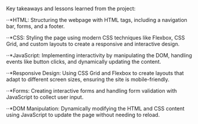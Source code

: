 Key takeaways and lessons learned from the project:

⋅⋅*HTML: Structuring the webpage with HTML tags, including a navigation bar, forms, and a footer.

⋅⋅*CSS: Styling the page using modern CSS techniques like Flexbox, CSS Grid, and custom layouts to create a responsive and interactive design.

⋅⋅*JavaScript: Implementing interactivity by manipulating the DOM, handling events like button clicks, and dynamically updating the content.

⋅⋅*Responsive Design: Using CSS Grid and Flexbox to create layouts that adapt to different screen sizes, ensuring the site is mobile-friendly.

⋅⋅*Forms: Creating interactive forms and handling form validation with JavaScript to collect user input.

 ⋅⋅*DOM Manipulation: Dynamically modifying the HTML and CSS content using JavaScript to update the page without needing to reload.
